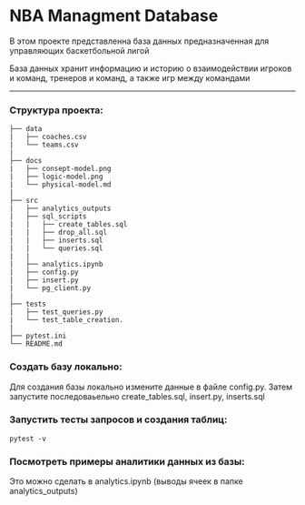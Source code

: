 # NBA Managment Database

В этом проекте представленна база данных предназначенная для управляющих баскетбольной лигой

База данных хранит информацию и историю о взаимодействии игроков и команд, тренеров и команд, а также игр между командами

---
### Структура проекта:
```
├── data
|   ├── coaches.csv
|   └── teams.csv
|
├── docs
|   ├── consept-model.png
|   ├── logic-model.png
|   └── physical-model.md
|
├── src
|   ├── analytics_outputs
|   ├── sql_scripts
|   |   ├── create_tables.sql
|   |   ├── drop_all.sql
|   |   ├── inserts.sql
|   |   └── queries.sql
|   |
|   ├── analytics.ipynb
|   ├── config.py
|   ├── insert.py
|   └── pg_client.py
|   
├── tests
|   ├── test_queries.py
|   └── test_table_creation.
|
├── pytest.ini
└── README.md
```

### Создать базу локально:
Для создания базы локально измените данные в файле config.py.
Затем запустите последоваьельно create_tables.sql, insert.py, inserts.sql

### Запустить тесты запросов и создания таблиц:
```console
pytest -v
```

### Посмотреть примеры аналитики данных из базы:
Это можно сделать в analytics.ipynb (выводы ячеек в папке analytics_outputs)
